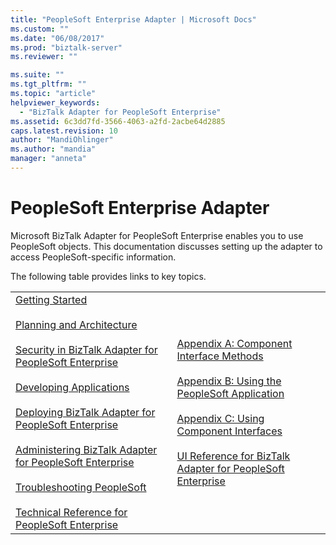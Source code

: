 ```yaml
---
title: "PeopleSoft Enterprise Adapter | Microsoft Docs"
ms.custom: ""
ms.date: "06/08/2017"
ms.prod: "biztalk-server"
ms.reviewer: ""

ms.suite: ""
ms.tgt_pltfrm: ""
ms.topic: "article"
helpviewer_keywords: 
  - "BizTalk Adapter for PeopleSoft Enterprise"
ms.assetid: 6c3dd7fd-3566-4063-a2fd-2acbe64d2885
caps.latest.revision: 10
author: "MandiOhlinger"
ms.author: "mandia"
manager: "anneta"
---
```

# PeopleSoft Enterprise Adapter
Microsoft BizTalk Adapter for PeopleSoft Enterprise enables you to use PeopleSoft objects. This documentation discusses setting up the adapter to access PeopleSoft-specific information.  
  
 The following table provides links to key topics.  
  
|||  
|-|-|  
|[Getting Started](../core/getting-started-with-biztalk-adapter-for-peoplesoft-enterprise.md)<br /><br /> [Planning and Architecture](../core/planning-and-architecture13.md)<br /><br /> [Security in BizTalk Adapter for PeopleSoft Enterprise](../core/security-in-biztalk-adapter-for-peoplesoft-enterprise.md)<br /><br /> [Developing Applications](../core/developing-applications4.md)<br /><br /> [Deploying BizTalk Adapter for PeopleSoft Enterprise](../core/deploying-biztalk-adapter-for-peoplesoft-enterprise.md)<br /><br /> [Administering BizTalk Adapter for PeopleSoft Enterprise](../core/administering-biztalk-adapter-for-peoplesoft-enterprise.md)<br /><br /> [Troubleshooting PeopleSoft](../core/troubleshooting-peoplesoft.md)<br /><br /> [Technical Reference for PeopleSoft Enterprise](../core/technical-reference-for-peoplesoft-enterprise.md)|[Appendix A: Component Interface Methods](../core/appendix-a-component-interface-methods.md)<br /><br /> [Appendix B: Using the PeopleSoft Application](../core/appendix-b-using-the-peoplesoft-application.md)<br /><br /> [Appendix C: Using Component Interfaces](../core/appendix-c-using-component-interfaces.md)<br /><br /> [UI Reference for BizTalk Adapter for PeopleSoft Enterprise](../core/ui-reference-for-biztalk-adapter-for-peoplesoft-enterprise.md)|